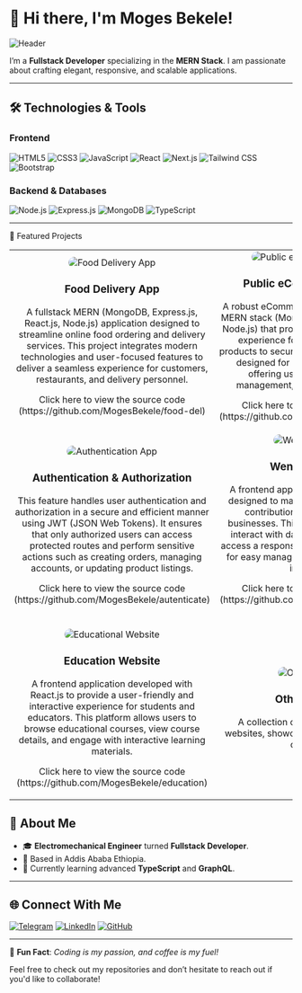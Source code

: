 # 👋 Hi there, I'm Moges Bekele!

![Header](https://via.placeholder.com/1200x400?text=Welcome+to+My+GitHub+Profile)

I’m a **Fullstack Developer** specializing in the **MERN Stack**. I am passionate about crafting elegant, responsive, and scalable applications.

---

## 🛠️ Technologies & Tools
### Frontend
![HTML5](https://img.shields.io/badge/HTML5-E34F26?style=for-the-badge&logo=html5&logoColor=white)
![CSS3](https://img.shields.io/badge/CSS3-1572B6?style=for-the-badge&logo=css3&logoColor=white)
![JavaScript](https://img.shields.io/badge/JavaScript-F7DF1E?style=for-the-badge&logo=javascript&logoColor=black)
![React](https://img.shields.io/badge/React-61DAFB?style=for-the-badge&logo=react&logoColor=black)
![Next.js](https://img.shields.io/badge/Next.js-000000?style=for-the-badge&logo=next.js&logoColor=white)
![Tailwind CSS](https://img.shields.io/badge/TailwindCSS-06B6D4?style=for-the-badge&logo=tailwindcss&logoColor=white)
![Bootstrap](https://img.shields.io/badge/Bootstrap-7952B3?style=for-the-badge&logo=bootstrap&logoColor=white)

### Backend & Databases
![Node.js](https://img.shields.io/badge/Node.js-339933?style=for-the-badge&logo=node.js&logoColor=white)
![Express.js](https://img.shields.io/badge/Express.js-404D59?style=for-the-badge)
![MongoDB](https://img.shields.io/badge/MongoDB-47A248?style=for-the-badge&logo=mongodb&logoColor=white)
![TypeScript](https://img.shields.io/badge/TypeScript-3178C6?style=for-the-badge&logo=typescript&logoColor=white)

---

🚀 Featured Projects
<div align="center"> <table> <tr> <td align="center"> <img src="https://via.placeholder.com/300x200?text=Food+Delivery+App" alt="Food Delivery App" style="border-radius: 10px;" /> <h3>Food Delivery App</h3> <p>A fullstack MERN (MongoDB, Express.js, React.js, Node.js) application designed to streamline online food ordering and delivery services. This project integrates modern technologies and user-focused features to deliver a seamless experience for customers, restaurants, and delivery personnel. 
 <p> Click here to view the source code (https://github.com/MogesBekele/food-del)</p>
</p> </td> <td align="center"> <img src="https://via.placeholder.com/300x200?text=Public+eCommerce+Platform" alt="Public eCommerce Platform" style="border-radius: 10px;" /> <h3>Public eCommerce Platform</h3> <p> A robust eCommerce platform built with the MERN stack (MongoDB, Express.js, React.js, Node.js) that provides a seamless shopping experience for users, from browsing products to secure checkout. This platform is designed for both buyers and sellers, offering user accounts, product management, and real-time updates. 
  <p>Click here to view the source code (https://github.com/MogesBekele/Ecomerce)</p>
</p> </td> </tr> <tr> <td align="center"> <img src="https://via.placeholder.com/300x200?text=Authentication+App" alt="Authentication App" style="border-radius: 10px;" /> <h3>Authentication & Authorization</h3> <p>This feature handles user authentication and authorization in a secure and efficient manner using JWT (JSON Web Tokens). It ensures that only authorized users can access protected routes and perform sensitive actions such as creating orders, managing accounts, or updating product listings. 
   <p>Click here to view the source code (https://github.com/MogesBekele/autenticate)</p>
</p> </td> <td align="center"> <img src="https://via.placeholder.com/300x200?text=Wende's+Website" alt="Wende's Website" style="border-radius: 10px;" /> <h3>Wende's Website</h3> <p> A frontend application built with React.js designed to manage and display pension contributions and VAT reports for businesses. This platform allows users to interact with data, visualize reports, and access a responsive, user-friendly interface for easy management of pension and VAT information.
    <p>Click here to view the source code (https://github.com/MogesBekele/wende-s-website)</p>
</p> </td> </tr> <tr> <td align="center"> <img src="https://via.placeholder.com/300x200?text=Educational+Website" alt="Educational Website" style="border-radius: 10px;" /> <h3>Education Website</h3> <p> A frontend application developed with React.js to provide a user-friendly and interactive experience for students and educators. This platform allows users to browse educational courses, view course details, and engage with interactive learning materials.
    <p>Click here to view the source code (https://github.com/MogesBekele/education)</p>
</p> </td> <td align="center"> <img src="https://via.placeholder.com/300x200?text=Other+Websites" alt="Other Websites" style="border-radius: 10px;" /> <h3>Other Websites</h3> <p> A collection of simple and functional websites, showcasing creative layouts and clean code. </p> </td> </tr> </table> </div>

## 🌱 About Me
- 🎓 **Electromechanical Engineer** turned **Fullstack Developer**.
- 📍 Based in Addis Ababa Ethiopia.
- 🧠 Currently learning advanced **TypeScript** and **GraphQL**.

---

## 🌐 Connect With Me
[![Telegram](https://img.shields.io/badge/Telegram-26A5E4?style=for-the-badge&logo=telegram&logoColor=white)](https://t.me/moges868)
[![LinkedIn](https://img.shields.io/badge/LinkedIn-0A66C2?style=for-the-badge&logo=linkedin&logoColor=white)](#)
[![GitHub](https://img.shields.io/badge/GitHub-181717?style=for-the-badge&logo=github&logoColor=white)](https://github.com/mogesbekele)

---

📌 **Fun Fact**: *Coding is my passion, and coffee is my fuel!*

Feel free to check out my repositories and don’t hesitate to reach out if you'd like to collaborate!
